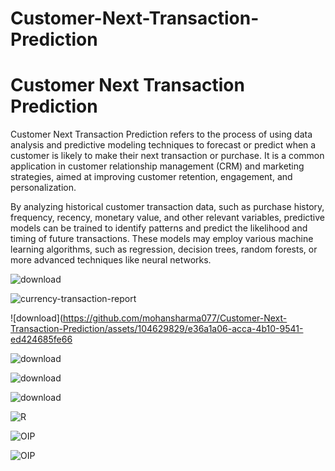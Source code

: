 # Customer-Next-Transaction-Prediction
<h1>Customer Next Transaction Prediction</h1>
<p>Customer Next Transaction Prediction refers to the process of using data analysis and predictive modeling techniques to forecast or predict when a customer is likely to make their next transaction or purchase. It is a common application in customer relationship management (CRM) and marketing strategies, aimed at improving customer retention, engagement, and personalization.</P>

<p>By analyzing historical customer transaction data, such as purchase history, frequency, recency, monetary value, and other relevant variables, predictive models can be trained to identify patterns and predict the likelihood and timing of future transactions. These models may employ various machine learning algorithms, such as regression, decision trees, random forests, or more advanced techniques like neural networks.</p>


![download](https://github.com/mohansharma077/Customer-Next-Transaction-Prediction/assets/104629829/d8041d1b-7954-4451-a33c-fe6ff1132d1d)


![currency-transaction-report](https://github.com/mohansharma077/Customer-Next-Transaction-Prediction/assets/104629829/7bf73282-05d8-427f-8322-89136b4e43ec)


![download](https://github.com/mohansharma077/Customer-Next-Transaction-Prediction/assets/104629829/e36a1a06-acca-4b10-9541-ed424685fe66



![download](https://github.com/mohansharma077/Customer-Next-Transaction-Prediction/assets/104629829/1a706ef4-7b42-415a-b4de-16c20fd894e6)


![download](https://github.com/mohansharma077/Customer-Next-Transaction-Prediction/assets/104629829/190c9a9d-1a01-4096-929a-5dd00cf50b26)


![download](https://github.com/mohansharma077/Customer-Next-Transaction-Prediction/assets/104629829/badcf63e-f76a-4927-bc84-770dec5bc54a)



![R](https://github.com/mohansharma077/Customer-Next-Transaction-Prediction/assets/104629829/a7be9085-3c06-47f7-84bd-53793797b0c3)


![OIP](https://github.com/mohansharma077/Customer-Next-Transaction-Prediction/assets/104629829/768a5dcd-49a2-44bd-8686-7f7ae5fcba7a)


![OIP](https://github.com/mohansharma077/Customer-Next-Transaction-Prediction/assets/104629829/55ce0b36-ff3d-4586-a8c2-870b045b5674)
